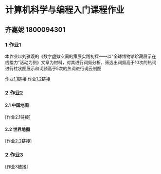 # 计算机科学与编程入门课程作业
## 齐嘉妮 1800094301

### 1.作业1
本作业以刘雅羲的《数字虚拟空间的策展实践初探——以“全球博物馆珍藏展示在线接力”活动为例》文章为材料，对其进行词频分析，筛选出词频高于10次的热词进行柱状图展示和词频高于5次的热词进行词云制图

[作业1.1链接](https://github.com/jianiqi/jianiqi.github.io/blob/286bbc2187c6d74738a3305d4d7c1b153b0cddde/%E6%96%87%E7%AB%A0%E8%AF%8D%E9%A2%91%E7%BB%9F%E8%AE%A1%E5%9B%BE-%E6%9F%B1%E7%8A%B6%E5%9B%BE.png)
[作业1.2链接](https://jianiqi.github.io/wordfreq_file.html)


### 2.作业2
#### 2.1 中国地图
[作业2.1链接]

#### 2.2 世界地图
[作业2.2链接]

### 2.作业3
[作业3链接]
